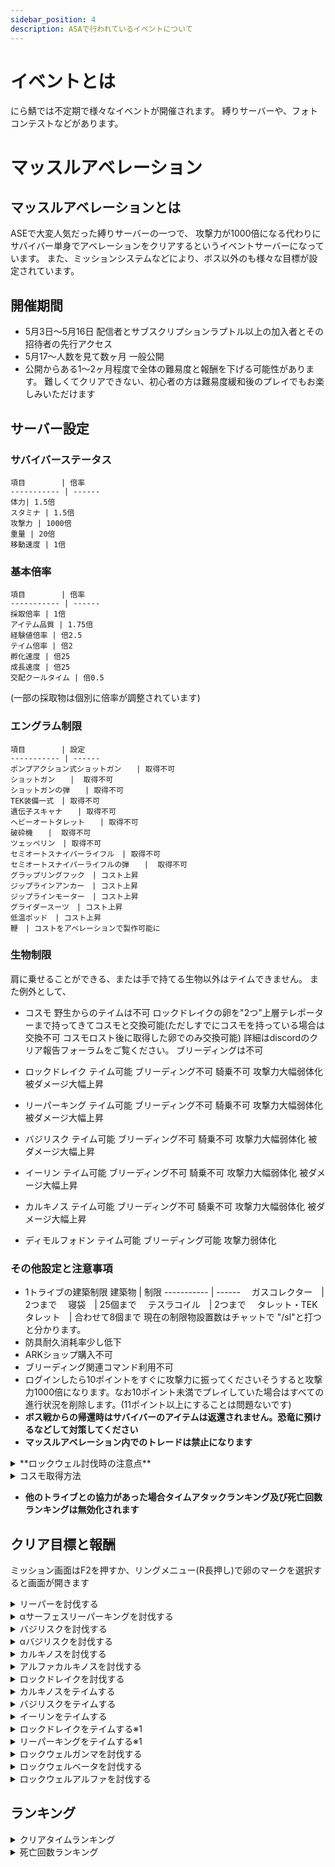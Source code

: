 ```yaml
---
sidebar_position: 4
description: ASAで行われているイベントについて
---
```


# イベントとは
にら鯖では不定期で様々なイベントが開催されます。
縛りサーバーや、フォトコンテストなどがあります。

# マッスルアベレーション
## マッスルアベレーションとは
ASEで大変人気だった縛りサーバーの一つで、
攻撃力が1000倍になる代わりにサバイバー単身でアベレーションをクリアするというイベントサーバーになっています。
また、ミッションシステムなどにより、ボス以外のも様々な目標が設定されています。

## 開催期間
- 5月3日～5月16日
配信者とサブスクリプションラプトル以上の加入者とその招待者の先行アクセス
- 5月17～人数を見て数ヶ月
一般公開
- 公開からある1～2ヶ月程度で全体の難易度と報酬を下げる可能性があります。
難しくてクリアできない、初心者の方は難易度緩和後のプレイでもお楽しみいただけます

## サーバー設定
### サバイバーステータス
    項目        | 倍率
    ----------- | ------
    体力| 1.5倍   
    スタミナ | 1.5倍   
    攻撃力 | 1000倍   
    重量 | 20倍   
    移動速度 | 1倍   

### 基本倍率
    項目        | 倍率
    ----------- | ------
    採取倍率 | 1倍 
    アイテム品質 | 1.75倍  
    経験値倍率 | 倍2.5   
    テイム倍率 | 倍2   
    孵化速度 | 倍25   
    成長速度 | 倍25   
    交配クールタイム | 倍0.5  
(一部の採取物は個別に倍率が調整されています)

### エングラム制限
    項目        | 設定
    ----------- | ------
    ポンプアクション式ショットガン　　| 取得不可  
    ショットガン　　|  取得不可 
    ショットガンの弾　　| 取得不可  
    TEK装備一式　| 取得不可  
    遺伝子スキャナ　　| 取得不可  
    ヘビーオートタレット　　| 取得不可  
    破砕機　　|  取得不可 
    ツェッペリン　| 取得不可  
    セミオートスナイパーライフル　| 取得不可  
    セミオートスナイパーライフルの弾　　|  取得不可 
    グラップリングフック　| コスト上昇 
    ジップラインアンカー　| コスト上昇 
    ジップラインモーター　| コスト上昇
    グライダースーツ　| コスト上昇 
    低温ポッド　| コスト上昇  
    鞭　| コストをアベレーションで製作可能に 

### 生物制限
肩に乗せることができる、または手で持てる生物以外はテイムできません。
また例外として、
- コスモ
野生からのテイムは不可
ロックドレイクの卵を"2つ"上層テレポーターまで持ってきてコスモと交換可能(ただしすでにコスモを持っている場合は交換不可 コスモロスト後に取得した卵でのみ交換可能)
詳細はdiscordのクリア報告フォーラムをご覧ください。
ブリーディングは不可
- ロックドレイク
テイム可能
ブリーディング不可
騎乗不可
攻撃力大幅弱体化
被ダメージ大幅上昇

- リーパーキング
テイム可能
ブリーディング不可
騎乗不可
攻撃力大幅弱体化
被ダメージ大幅上昇

- バジリスク
テイム可能
ブリーディング不可
騎乗不可
攻撃力大幅弱体化
被ダメージ大幅上昇

- イーリン
テイム可能
ブリーディング不可
騎乗不可
攻撃力大幅弱体化
被ダメージ大幅上昇

- カルキノス
テイム可能
ブリーディング不可
騎乗不可
攻撃力大幅弱体化
被ダメージ大幅上昇

- ディモルフォドン
テイム可能
ブリーディング可能
攻撃力弱体化

### その他設定と注意事項
- 1トライブの建築制限
    建築物        | 制限
    ----------- | ------
    　ガスコレクター　| 2つまで
    　寝袋　| 25個まで
    　テスラコイル　| 2つまで
    　タレット・TEKタレット　| 合わせて8個まで
現在の制限物設置数はチャットで "/sl"と打つと分かります。
- 防具耐久消耗率少し低下
- ARKショップ購入不可
- ブリーディング関連コマンド利用不可
- ログインしたら10ポイントをすぐに攻撃力に振ってくださいそうすると攻撃力1000倍になります。なお10ポイント未満でプレイしていた場合はすべての進行状況を削除します。(11ポイント以上にすることは問題ないです)
- **ボス戦からの帰還時はサバイバーのアイテムは返還されません。恐竜に預けるなどして対策してください**
- **マッスルアベレーション内でのトレードは禁止になります**

<details>
    <summary>**ロックウェル討伐時の注意点**</summary>

剣でも討伐は可能ですが、攻撃が当たりにくくなっていますので、槍での挑戦をお勧めします。
また、ロックウェル本体を殴るときは画像のクロスヘアに位置で攻撃が当たりやすいです。

　<img src="/img/event/rockwell2.png" />

</details>

<details>
    <summary>コスモ取得方法</summary>

- ②巣に行く前にミッション画面を左上にサバイバー名(拡張HUD)が見えるようにスクショを取る
　<img src="/img/event/clear.png" />

- ②巣でまだ取得していない状態の卵とそのレベルと左上にサバイバー名(拡張HUD)が見えるようにスクショを取る(二つとも必要です)
　<img src="/img/event/rockdrakeegg.png" />

- ③クリア報告フォーラムでコスモの交換依頼を出す(①で撮ったスクショ二枚と交換履歴がある人はコスモの死亡ログのスクショ)
- ④モデレーターとの時間を合わせてロックドレイクの卵を上層のテレポーターのような建造物付近まで持ってくる

- これで手に入るコスモは150レベルです。
- すでにコスモを持っている場合は交換できません。
- コスモを失った後に取得した卵のみ交換対象です。
- 
- **交換で受け取った人以外の利用は禁止です**
</details>

- **他のトライブとの協力があった場合タイムアタックランキング及び死亡回数ランキングは無効化されます**

## クリア目標と報酬

ミッション画面はF2を押すか、リングメニュー(R長押し)で卵のマークを選択すると画面が開きます

<details>
    <summary>リーパーを討伐する</summary>

- リーパーキング/クイーン討伐　5匹
- 報酬:10000ポイント
</details>

<details>
    <summary>αサーフェスリーパーキングを討伐する</summary>

- αサーフェスリーパーキング討伐　1匹
- 報酬:30000ポイント
</details>

<details>
    <summary>バジリスクを討伐する</summary>

- バジリスクを討伐する　5匹
- 報酬:10000ポイント
</details>

<details>
    <summary>αバジリスクを討伐する</summary>

- αバジリスクを討伐する 1匹
- 報酬:50000ポイント
</details>

<details>
    <summary>カルキノスを討伐する</summary>

- カルキノスを討伐する　10匹
- 報酬:5000ポイント
</details>

<details>
    <summary>アルファカルキノスを討伐する</summary>

- αカルキノスを討伐する　1匹
- 報酬:30000ポイント
</details>

<details>
    <summary>ロックドレイクを討伐する</summary>

- ロックドレイクを討伐する　10匹
- 報酬:5000ポイント
</details>

<details>
    <summary>カルキノスをテイムする</summary>

- カルキノスをテイムする　１匹
- 報酬:20000ポイント
</details>

<details>
    <summary>バジリスクをテイムする</summary>

- バジリスクをテイムする　1匹
- 報酬:40000ポイント
</details>

<details>
    <summary>イーリンをテイムする</summary>

- イーリンをテイムする　1匹
- 報酬:20000ポイント
</details>

<details>
    <summary>ロックドレイクをテイムする※1</summary>

これはミッション画面には出ません。挑戦前にこれをよく読んでください

- ①巣でまだ取得していない状態の卵とそのレベルと左上にサバイバー名(拡張HUD)が見えるようにスクショを取る
　<img src="/img/event/rockdrakeegg.png" />

- ②上層初期リスの手レポータのような建造物の付近で成体になった上記と同じ個体とサバイバー名(拡張HUD)が見えるようにスクショを取る(レベルを上げてしまっている場合はロックドレイクのインベントリのステータスのスクショも必要)
　<img src="/img/event/rockdrake.png" />

- ③ ①と②で撮ったスクショをdiscordのクリア報告フォーラムで投稿する(ピン止めに例あり)
</details>

<details>
    <summary>リーパーキングをテイムする※1</summary>

これはミッション画面には出ません。挑戦前にこれをよく読んでください

- ①リーパーを妊娠後、左上にサバイバー名(拡張HUD)が見えるようにスクショを取る(場所指定なし)
　<img src="/img/event/Reaper.png" />

- ②そのリーパーキングの成体と左上にサバイバー名(拡張HUD)が見えるようにスクショを取る(場所指定なし)
　<img src="/img/event/Reaper2.png" />

- ③ ①と②で撮ったスクショをdiscordのクリア報告フォーラムで投稿する(ピン止めに例あり)
</details>

<details>
    <summary>ロックウェルガンマを討伐する</summary>

- ロックウェルガンマを討伐する 1回
- ロックウェルガンマの触手を討伐する　8回
- 報酬:100000ポイント

</details>

<details>
    <summary>ロックウェルベータを討伐する</summary>

- ロックウェルベータを討伐する 1回
- ロックウェルベータの触手を討伐する　8回
- 報酬:100000ポイント

タイムアタック参加者は最下層のボスターミナルから参加する必要があります。
クリア報告時にターミナルを起動した状態で左上にサバイバー名(拡張HUD)が見えるスクショを提出してもらいます。
　<img src="/img/event/rockwell.png" />
</details>

<details>
    <summary>ロックウェルアルファを討伐する</summary>

- ロックウェルアルファを討伐する 1回
- ロックウェルアルファの触手を討伐する　8回
- 報酬:100000ポイント
</details>


## ランキング

<details>
    <summary>クリアタイムランキング</summary>

**このタイムアタックに参加するためには単なるクリアとは別に条件が存在しますので、挑戦前によく読んでから挑戦をお願いします**

ロックウェルベータ※
リーパキングテイムミッション
ロックドレイクテイムミッション
イーリンテイムミッション
カルキノステイムミッション
バジリスクテイムミッション

これらすべてのクリアにかかったログイン時間のランキングです。
トライブで行う場合はトライブメンバー**全員の合計時間**での計測になります。
トライブで行う場合はトライブメンバーをあわせて上記すべてのミッションがクリアされていることが条件です。
トライブでは途中で抜けたメンバーがいた場合**その人の分も計測に換算されます**(換算はクリア申告時のプレイ時間になります)
プレイ時間とは**ログイン時間**で計算されます。

また、**ロックウェルベータへの挑戦は最下層ボスターミナルから挑戦する必要があります**

## クリア報告に必要な情報(死亡回数ランキングと同じです。両方のランキングで同じものを出す必要はありません)
- 最下層ボスターミナルを起動した状態で左上にサバイバー名(拡張HUD)が見えるスクショ(代表者1名)
　<img src="/img/event/rockwell.png" />

- クリア後の左上にサバイバー名が見える状態のトライブ管理画面(代表者1名)
<img src="/img/event/clear2.png" />

- クリア後の左上にサバイバー名(拡張HUD)が見える状態のミッション画面(画像参照)のスクショ(トライブメンバー全員)
<img src="/img/event/clear.png" />

- クリア後の左上にサバイバー名(拡張HUD)が見える状態のミッションクリア画面(画像参照)のスクショ(必須ミッションクリア者)とミッションクリア者一覧(重複がある場合は代表1名のみ)
例ーーーーーーーーーーーーーーーーーーーーー

つぇし

リーパキングテイムミッション(クリア報告のフォーラムリンク貼り付け)

ロックドレイクテイムミッション(クリア報告のフォーラムリンク貼り付け)

イーリンテイムミッション

カルキノステイムミッション

<img src="/img/event/missionclear1.png" />
<img src="/img/event/missionclear2.png" />
てりにら
ロックウェルベータ
<img src="/img/event/missionclear3.png" />
ーーーーーーーーーーーーーーーーーーーーーー


## 報酬
### 1位
検討中
### 2位
検討中
### 3位
検討中

</details>






<details>
    <summary>死亡回数ランキング</summary>

**このランキング戦に参加するためには単なるクリアとは別に条件が存在しますので、挑戦前によく読んでから挑戦をお願いします**

ロックウェルベータ
リーパキングテイムミッション
ロックドレイクテイムミッション
イーリンテイムミッション
カルキノステイムミッション

これらすべてをクリア時に最も死亡回数のランキングです。
トライブで行う場合はトライブメンバー**全員の死亡回数**での計測になります。
トライブで行う場合はトライブメンバーをあわせて上記すべてのミッションがクリアされていることが条件です。
トライブでは途中で抜けたメンバーがいた場合**その人の分も計測に換算**されます(換算はクリア申告時の死亡回数になります)

また、**ロックウェルベータへの挑戦は最下層ボスターミナルから挑戦する必要があります**

## クリア報告に必要な情報(クリアタイムランキングと同じです。両方のランキングで同じものを出す必要はありません)
- 最下層ボスターミナルを起動した状態で左上にサバイバー名(拡張HUD)が見えるスクショ(代表者1名)
　<img src="/img/event/rockwell.png" />

- クリア後の左上にサバイバー名が見える状態のトライブ管理画面(代表者1名)
<img src="/img/event/clear2.png" />

- クリア後の左上にサバイバー名(拡張HUD)が見える状態のミッション画面(画像参照)のスクショ(トライブメンバー全員)
<img src="/img/event/clear.png" />

- クリア後の左上にサバイバー名(拡張HUD)が見える状態のミッションクリア画面(画像参照)のスクショ(必須ミッションクリア者)とミッションクリア者一覧(重複がある場合は代表1名のみ)
例ーーーーーーーーーーーーーーーーーーーーー

つぇし

リーパキングテイムミッション(クリア報告のフォーラムリンク貼り付け)

ロックドレイクテイムミッション(クリア報告のフォーラムリンク貼り付け)

イーリンテイムミッション

カルキノステイムミッション

<img src="/img/event/missionclear1.png" />
<img src="/img/event/missionclear2.png" />
てりにら
ロックウェルベータ
<img src="/img/event/missionclear3.png" />
ーーーーーーーーーーーーーーーーーーーーーー

## 報酬
### 1位
検討中
### 2位
検討中
### 3位
検討中


</details>


